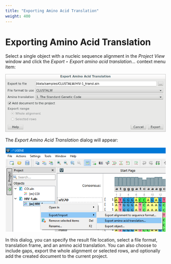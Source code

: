 ```yaml
---
title: "Exporting Amino Acid Translation"
weight: 400
---
```


# Exporting Amino Acid Translation

Select a single object with a nucleic sequence alignment in the _Project View_ window and click the _Export ‣ Export amino acid translation..._ context menu item:

![](/images/65929314/65929316.png)

The _Export Amino Acid Translation_ dialog will appear:

![](/images/65929314/96665850.png)

In this dialog, you can specify the result file location, select a file format, translation frame, and an amino acid translation. You can also choose to include gaps, export the whole alignment or selected rows, and optionally add the created document to the current project.